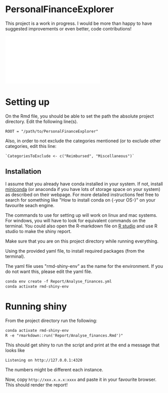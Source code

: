 # PersonalFinanceExplorer

This project is a work in progress. I would be more than happy to have suggested improvements or even better, code contributions!

![Preview (non-interactive) of the shiny report](Report/PREVIEW-MyFinances-summaryreport.pdf)

# Setting up

On the Rmd file, you should be able to set the path the absolute project directory. Edit the following line(s).

```{r}
ROOT = "/path/to/PersonalFinanceExplorer"
```

Also, in order to not exclude the categories mentioned (or to exclude other categories, edit this line:

```{r}
`CategoriesToExclude <- c("Reimbursed", "Miscellaneous")`
```

## Installation

I assume that you already have conda installed in your system. If not, install [miniconda](https://docs.conda.io/en/latest/miniconda.html) (or anaconda if you have lots of storage space on your system) as described on their webpage. For more detailed instructions feel free to search for something like "How to install conda on {-your OS-}" on your favourite seach engine.

The commands to use for setting up will work on linux and mac systems. For windows, you will have to look for equivalent commands on the terminal. You could also open the R-markdown file on [R studio](https://www.rstudio.com/products/rstudio/download/) and use R studio to make the shiny report.

Make sure that you are on this project directory while running everything.

Using the provided yaml file, to install required packages (from the terminal).

The yaml file uses "rmd-shiny-env" as the name for the environment. If you do not want this, please edit the yaml file.

```{bash}
conda env create -f Report/Analyse_finances.yml
conda activate rmd-shiny-env
```

# Running shiny

From the project directory run the following:

```{bash}
conda activate rmd-shiny-env
R -e "rmarkdown::run('Report/Analyse_finances.Rmd')"
```
This should get shiny to run the script and print at the end a message that looks like

```
Listening on http://127.0.0.1:4320
```

The numbers might be different each instance.

Now, copy `http://xxx.x.x.x:xxxx` and paste it in your favourite browser. This should render the report!